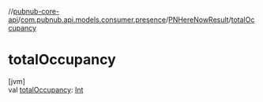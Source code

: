 //[pubnub-core-api](../../../index.md)/[com.pubnub.api.models.consumer.presence](../index.md)/[PNHereNowResult](index.md)/[totalOccupancy](total-occupancy.md)

# totalOccupancy

[jvm]\
val [totalOccupancy](total-occupancy.md): [Int](https://kotlinlang.org/api/latest/jvm/stdlib/kotlin/-int/index.html)
